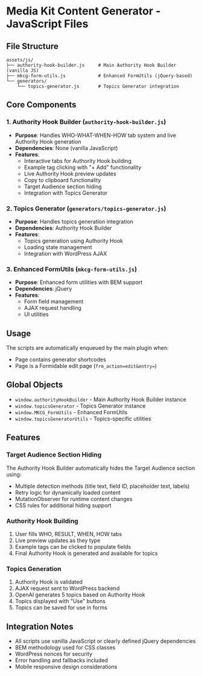 # Media Kit Content Generator - JavaScript Files

## File Structure

```
assets/js/
├── authority-hook-builder.js     # Main Authority Hook Builder (vanilla JS)
├── mkcg-form-utils.js            # Enhanced FormUtils (jQuery-based)
└── generators/
    └── topics-generator.js       # Topics Generator integration
```

## Core Components

### 1. Authority Hook Builder (`authority-hook-builder.js`)
- **Purpose**: Handles WHO-WHAT-WHEN-HOW tab system and live Authority Hook generation
- **Dependencies**: None (vanilla JavaScript)
- **Features**:
  - Interactive tabs for Authority Hook building
  - Example tag clicking with "+ Add" functionality  
  - Live Authority Hook preview updates
  - Copy to clipboard functionality
  - Target Audience section hiding
  - Integration with Topics Generator

### 2. Topics Generator (`generators/topics-generator.js`)
- **Purpose**: Handles topics generation integration
- **Dependencies**: Authority Hook Builder
- **Features**:
  - Topics generation using Authority Hook
  - Loading state management
  - Integration with WordPress AJAX

### 3. Enhanced FormUtils (`mkcg-form-utils.js`)
- **Purpose**: Enhanced form utilities with BEM support
- **Dependencies**: jQuery
- **Features**:
  - Form field management
  - AJAX request handling
  - UI utilities

## Usage

The scripts are automatically enqueued by the main plugin when:
- Page contains generator shortcodes
- Page is a Formidable edit page (`frm_action=edit&entry=`)

## Global Objects

- `window.authorityHookBuilder` - Main Authority Hook Builder instance
- `window.topicsGenerator` - Topics Generator instance  
- `window.MKCG_FormUtils` - Enhanced FormUtils
- `window.topicsGeneratorUtils` - Topics-specific utilities

## Features

### Target Audience Section Hiding
The Authority Hook Builder automatically hides the Target Audience section using:
- Multiple detection methods (title text, field ID, placeholder text, labels)
- Retry logic for dynamically loaded content
- MutationObserver for runtime content changes
- CSS rules for additional hiding support

### Authority Hook Building
1. User fills WHO, RESULT, WHEN, HOW tabs
2. Live preview updates as they type
3. Example tags can be clicked to populate fields
4. Final Authority Hook is generated and available for topics

### Topics Generation
1. Authority Hook is validated
2. AJAX request sent to WordPress backend
3. OpenAI generates 5 topics based on Authority Hook
4. Topics displayed with "Use" buttons
5. Topics can be saved for use in forms

## Integration Notes

- All scripts use vanilla JavaScript or clearly defined jQuery dependencies
- BEM methodology used for CSS classes
- WordPress nonces for security
- Error handling and fallbacks included
- Mobile responsive design considerations
